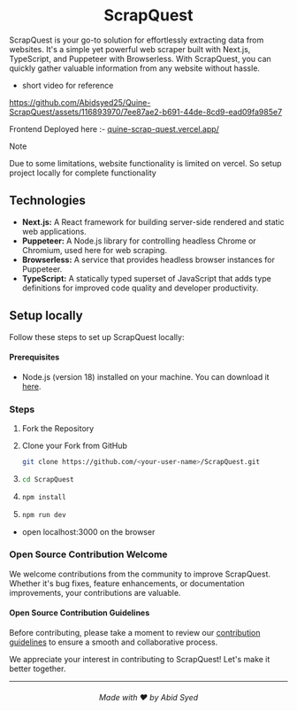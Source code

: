 



  <h1 align="center">ScrapQuest</h1>


ScrapQuest is your go-to solution for effortlessly extracting data from websites. It's a simple yet powerful web scraper built with Next.js, TypeScript, and Puppeteer with Browserless. With ScrapQuest, you can quickly gather valuable information from any website without hassle.



- short video for reference


https://github.com/Abidsyed25/Quine-ScrapQuest/assets/116893970/7ee87ae2-b691-44de-8cd9-ead09fa985e7


Frontend Deployed here :- [quine-scrap-quest.vercel.app/](https://quine-scrap-quest.vercel.app/)

> [!NOTE]  
> Due to some limitations, website functionality is limited on vercel. So setup project locally for complete functionality

## Technologies

<ul>
  <li>
    <strong>Next.js:</strong> A React framework for building server-side rendered and static web applications.
  </li>
  <li>
    <strong>Puppeteer:</strong> A Node.js library for controlling headless Chrome or Chromium, used here for web scraping.
  </li>
  <li>
    <strong>Browserless:</strong> A service that provides headless browser instances for Puppeteer.
  </li>
  <li>
    <strong>TypeScript:</strong> A statically typed superset of JavaScript that adds type definitions for improved code quality and developer productivity.
  </li>
</ul>

## Setup locally

Follow these steps to set up ScrapQuest locally:

#### Prerequisites

- Node.js (version 18) installed on your machine. You can download it [here](https://nodejs.org/).

### Steps 

<ol>
  <li>
    
Fork the Repository
    
  </li>
  <li>
  Clone your Fork from GitHub<br>

```bash
git clone https://github.com/<your-user-name>/ScrapQuest.git
```
    
  </li>
  <li>

```bash
cd ScrapQuest
```
    
  </li>
  <li>
    
```bash
npm install
```
  </li>
  <li>
    
```bash
npm run dev
```
    
  </li>
</ol>

- open localhost:3000 on the browser

### Open Source Contribution Welcome

We welcome contributions from the community to improve ScrapQuest. Whether it's bug fixes, feature enhancements, or documentation improvements, your contributions are valuable.

#### Open Source Contribution Guidelines

Before contributing, please take a moment to review our [contribution guidelines](CODE_OF_CONDUCT.md) to ensure a smooth and collaborative process.

We appreciate your interest in contributing to ScrapQuest! Let's make it better together.

****

<h6 align="center">Made with ❤️ by Abid Syed</h6>





